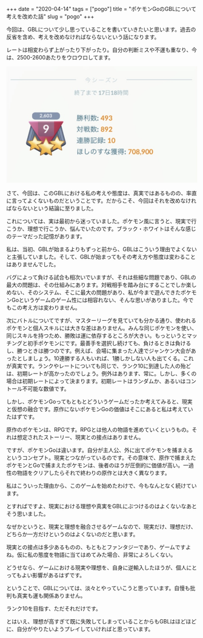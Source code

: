+++
date = "2020-04-14"
tags = ["pogo"]
title = "ポケモンGoのGBLについて考えを改めた話"
slug = "pogo"
+++

今回は、GBLについて少し思っていることを書いていきたいと思います。過去の反省を含め、考えを改めなければならないという話になります。

レートは相変わらず上がったり下がったり。自分の判断ミスや不運も重なり、今は、2500-2600あたりをウロウロしてます。

![](https://github.com/syui/mstdn.page/raw/master/img/mastodon/media_attachments/files/000/000/001/small/647c925f6525280e.jpg)

さて、今回は、このGBLにおける私の考えや態度は、真実ではあるものの、率直に言ってよくないものだということです。だからこそ、今回はそれを改めなければならないという結論に至りました。

これについては、実は最初から迷っていました。ポケモン風に言うと、現実で行こうか、理想で行こうか、悩んでいたのです。ブラック・ホワイトはそんな感じのテーマだった記憶があります。

私は、当初、GBLが始まるよりもずっと前から、GBLはこういう理由でよくないと主張していました。そして、GBLが始まってもその考え方や態度は変わることはありませんでした。

バグによって負ける試合も相次いでいますが、それは些細な問題であり、GBLの最大の問題は、その仕組みにあります。対戦相手を踏み台にすることでしか楽しめない、そのシステム、そこに最大の問題があり、私が今まで遊んできたポケモンGoというゲームのゲーム性には相容れない、そんな思いがありました。今でもこの考え方は変わりません。

次にバトルについてですが、マスターリーグを見ていても分かる通り、使われるポケモンと個人スキルには大きな差はありません。みんな同じポケモンを使い、同じスキルを持つため、勝敗は運に依存するところが大きい。もっというとマッチングと初手ポケモンにです。最善手を選択し続けても、負けるときは負けるし、勝つときは勝つのです。例えば、会場に集まった人達でジャンケン大会があったとしましょう。10連勝する人もいれば、1勝しかしない人も出てくる。これが真実です。ランクやレートについても同じで、ランク10に到達した人の殆どは、初期レートが高かったのでしょう。例外はあります、常に。しかし、多くの場合は初期レートによって決まります。初期レートはランダムか、あるいはコントール不可能な数値です。

しかし、ポケモンGoってもともとどういうゲームだったか考えてみると、現実と仮想の融合です。原作にないポケモンGoの価値はそこにあると私は考えていたはずです。

原作のポケモンは、RPGです。RPGとは他人の物語を進めていくというもの。それは想定されたストーリー、現実との接点はありません。

ですが、ポケモンGoは違います。自分が主人公、外に出てポケモンを捕まえるというコンセプト。現実とつながっているのです。その意味で、原作で捕まえたポケモンとGoで捕まえたポケモンは、後者のほうが圧倒的に価値が高い。一過性の物語をクリアしたらそれで終わりの原作とは大きく異なります。

私はこういった理由から、このゲームを始めたわけで、今もなんとなく続けています。

とすればですよ、現実における理想や真実をGBLにぶつけるのはよくないなあとそう思いました。

なぜかというと、現実と理想を融合させるゲームなので、現実だけ、理想だけ、どちらか一方だけというのはよくないのだと思います。

現実との接点は多少あるものの、もともとファンタジーであり、ゲームですよね。仮に私の態度を物語に当てはめてみた場合、非常によろしくない。

どうせなら、ゲームにおける現実や理想を、自身に逆輸入したほうが、個人にとってもよい影響があるはずです。

ということで、GBLについては、淡々とやっていこうと思っています。自慢も批判も真実も運も関係ありません。

ランク10を目指す、ただそれだけです。

とはいえ、理想が高すぎて既に失敗してしまっていることからもGBLはほどほどに、自分がやりたいようプレイしていければと思っています。

